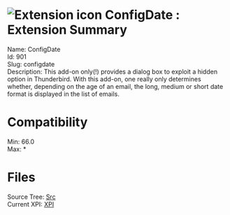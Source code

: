 # ![Extension icon](https://addons.thunderbird.net/user-media/addon_icons/0/901-64.png?modified=c1989425) ConfigDate : Extension Summary

Name: ConfigDate  
Id: 901  
Slug: configdate  
Description: This add-on only(!) provides a dialog box to exploit a hidden option in Thunderbird. With this add-on, one really only determines whether, depending on the age of an email, the long, medium or short date format is displayed in the list of emails.
  

# Compatibility
Min: 66.0  
Max: *  

# Files

Source Tree: [Src](x68/901-configdate/src)  
Current XPI: [XPI](x68/901-configdate/xpi)  



